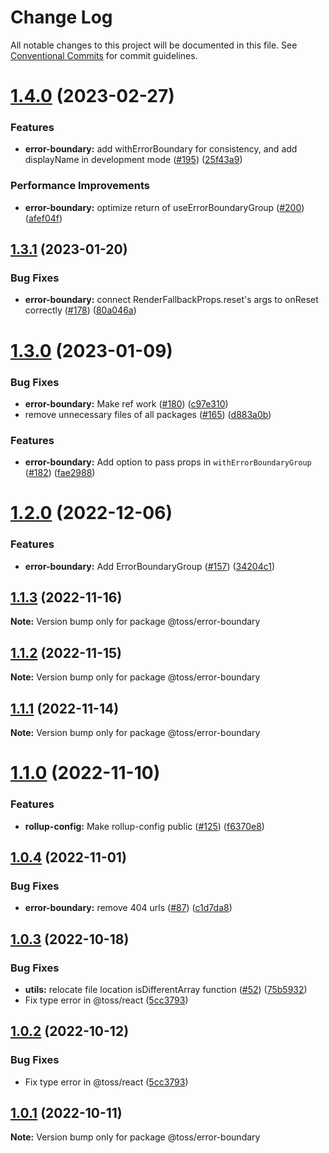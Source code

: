 # Change Log

All notable changes to this project will be documented in this file.
See [Conventional Commits](https://conventionalcommits.org) for commit guidelines.

# [1.4.0](https://github.com/toss/slash/compare/@toss/error-boundary@1.3.1...@toss/error-boundary@1.4.0) (2023-02-27)


### Features

* **error-boundary:** add withErrorBoundary for consistency, and add displayName in development mode ([#195](https://github.com/toss/slash/issues/195)) ([25f43a9](https://github.com/toss/slash/commit/25f43a9faa4e73e24cbd6aeb93fbc00744a5eaa4))


### Performance Improvements

* **error-boundary:** optimize return of useErrorBoundaryGroup ([#200](https://github.com/toss/slash/issues/200)) ([afef04f](https://github.com/toss/slash/commit/afef04f800ac7ab124120f86a747fbf90913e052))





## [1.3.1](https://github.com/toss/slash/compare/@toss/error-boundary@1.3.0...@toss/error-boundary@1.3.1) (2023-01-20)


### Bug Fixes

* **error-boundary:** connect RenderFallbackProps.reset's args to onReset correctly ([#178](https://github.com/toss/slash/issues/178)) ([80a046a](https://github.com/toss/slash/commit/80a046aa93954dce0f0868823127185e810623b9))





# [1.3.0](https://github.com/toss/slash/compare/@toss/error-boundary@1.2.0...@toss/error-boundary@1.3.0) (2023-01-09)


### Bug Fixes

* **error-boundary:** Make ref work ([#180](https://github.com/toss/slash/issues/180)) ([c97e310](https://github.com/toss/slash/commit/c97e310e55f1a5db83305bc5838031864d087467))
* remove unnecessary files of all packages ([#165](https://github.com/toss/slash/issues/165)) ([d883a0b](https://github.com/toss/slash/commit/d883a0b2aebdbc2ca39c67902cec754c63921dfe))


### Features

* **error-boundary:** Add option to pass props in `withErrorBoundaryGroup` ([#182](https://github.com/toss/slash/issues/182)) ([fae2988](https://github.com/toss/slash/commit/fae2988190eeffef92babb1802636b3550f087d4))





# [1.2.0](https://github.com/toss/slash/compare/@toss/error-boundary@1.1.3...@toss/error-boundary@1.2.0) (2022-12-06)


### Features

* **error-boundary:** Add ErrorBoundaryGroup ([#157](https://github.com/toss/slash/issues/157)) ([34204c1](https://github.com/toss/slash/commit/34204c14b661daba89e469653a64171242d94684))





## [1.1.3](https://github.com/toss/slash/compare/@toss/error-boundary@1.1.2...@toss/error-boundary@1.1.3) (2022-11-16)

**Note:** Version bump only for package @toss/error-boundary





## [1.1.2](https://github.com/toss/slash/compare/@toss/error-boundary@1.1.1...@toss/error-boundary@1.1.2) (2022-11-15)

**Note:** Version bump only for package @toss/error-boundary





## [1.1.1](https://github.com/toss/slash/compare/@toss/error-boundary@1.1.0...@toss/error-boundary@1.1.1) (2022-11-14)

**Note:** Version bump only for package @toss/error-boundary





# [1.1.0](https://github.com/toss/slash/compare/@toss/error-boundary@1.0.4...@toss/error-boundary@1.1.0) (2022-11-10)


### Features

* **rollup-config:** Make rollup-config public ([#125](https://github.com/toss/slash/issues/125)) ([f6370e8](https://github.com/toss/slash/commit/f6370e8c4b0fa926e923b518c26b7071ee0e53da))





## [1.0.4](https://github.com/toss/slash/compare/@toss/error-boundary@1.0.3...@toss/error-boundary@1.0.4) (2022-11-01)


### Bug Fixes

* **error-boundary:** remove 404 urls ([#87](https://github.com/toss/slash/issues/87)) ([c1d7da8](https://github.com/toss/slash/commit/c1d7da8ce31db02f395f7d093a2f2f882b3218a0))





## [1.0.3](https://github.com/toss/slash/compare/@toss/error-boundary@1.0.1...@toss/error-boundary@1.0.3) (2022-10-18)


### Bug Fixes

* **utils:** relocate file location isDifferentArray function ([#52](https://github.com/toss/slash/issues/52)) ([75b5932](https://github.com/toss/slash/commit/75b593207ab4382151f552b4fc170e4b25b52b6b))
* Fix type error in @toss/react ([5cc3793](https://github.com/toss/slash/commit/5cc37936e8739204f32f9f50ee61570b758343f8))





## [1.0.2](https://github.com/toss/slash/compare/@toss/error-boundary@1.0.1...@toss/error-boundary@1.0.2) (2022-10-12)


### Bug Fixes

* Fix type error in @toss/react ([5cc3793](https://github.com/toss/slash/commit/5cc37936e8739204f32f9f50ee61570b758343f8))





## [1.0.1](https://github.com/toss/slash/compare/@toss/error-boundary@1.0.0...@toss/error-boundary@1.0.1) (2022-10-11)

**Note:** Version bump only for package @toss/error-boundary
